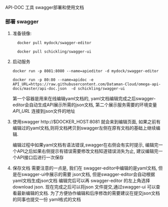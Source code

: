 API-DOC 工具 swagger部署和使用文档

### 部署 swagger
1. 准备镜像: </br>
   ```
     docker pull mydock/swagger-editor
     
     docker pull schickling/swagger-ui
   ```
2. 启动服务
     ```
     docker run -p 8081:8080 --name=apieditor -d mydock/swagger-editor
     
     docker run -p 80:80 --name=apidoc -e
     API_URL=https://raw.githubusercontent.com/Dataman-Cloud/omega-api-docs/master/api-doc.json  -d schickling/swagger-ui
     ```
     第一个容器是用来在线编辑yaml文档的, yaml文档编辑完成之后swagger-editor会自动生成API展示所需的json文档, 第二个展示服务需要的环境变量 *API_URL* 连接到json文件的地址
3. 使用swagger
   http://$DOCKER_HOST:8081 就会来到编辑页面, 如果之前有编辑过的yaml文档,则将文档拷贝到swagger左侧在原有文档的基础上继续编辑.
   
   编辑过程中如果yaml文档有语法错误,swagger在右侧会有实时提示, 编辑完一个API之后如果右侧提示有错误需要修改文档知道错误消失为止, 建议编辑完一个API接口后进行一次保存
4. 保存文档
   需要注意的一点是, 我们在 swagger-editor中编辑的是yaml文档, 但是在swagger-ui中展示的需要 json文档, 但是swagger-editor会自动根据yaml文档生成json文档
   编辑完后可以再 swagger-editor 的左上角选择 download json. 现在完成之后可以将json 文件提交,通过swagger-ui 可以查看最新编辑的文档. 为了方便协作编辑和后序修改的需要建议在提交json文档的同事也提交一份 yaml格式的文档
